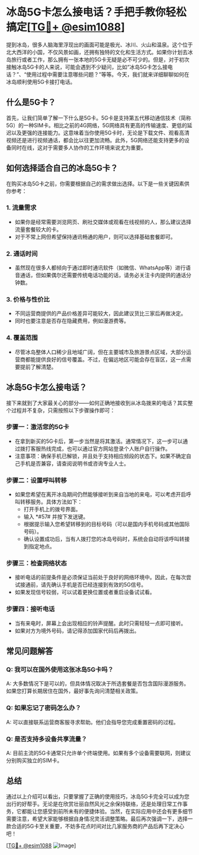 # 冰岛5G卡怎么接电话？手把手教你轻松搞定[[TG💪+ @esim1088](https://t.me/s/esim1088)]

提到冰岛，很多人脑海里浮现出的画面可能是极光、冰川、火山和温泉。这个位于北大西洋的小国，不仅风景如画，还拥有独特的文化和生活方式。如果你计划去冰岛旅行或者工作，那么拥有一张本地的5G卡无疑是必不可少的。但是，对于初次接触冰岛5G卡的人来说，可能会遇到不少疑问，比如“冰岛5G卡怎么接电话？”、“使用过程中需要注意哪些问题？”等等。今天，我们就来详细聊聊如何在冰岛顺利使用5G卡接打电话。

## 什么是5G卡？

首先，让我们简单了解一下什么是5G卡。5G卡是支持第五代移动通信技术（简称5G）的一种SIM卡。相比之前的4G网络，5G网络具有更高的传输速度、更低的延迟以及更强的连接能力。这意味着当你使用5G卡时，无论是下载文件、观看高清视频还是进行视频通话，都会比以往更加流畅。此外，5G网络还能支持更多的设备同时在线，这对于需要多人协作的工作环境来说尤为重要。

## 如何选择适合自己的冰岛5G卡？

在购买冰岛5G卡之前，你需要根据自己的需求做出选择。以下是一些关键因素供你参考：

### 1. **流量需求**
   - 如果你是经常需要浏览网页、刷社交媒体或观看在线视频的人，那么建议选择流量套餐较大的卡。
   - 对于不常上网但希望保持通讯畅通的用户，则可以选择基础套餐即可。

### 2. **通话时间**
   - 虽然现在很多人都倾向于通过即时通讯软件（如微信、WhatsApp等）进行语音通话，但如果偶尔还需要传统电话功能的话，请务必关注卡内提供的通话分钟数。

### 3. **价格与性价比**
   - 不同运营商提供的产品价格差异可能较大，因此建议货比三家后再做决定。
   - 同时也要注意是否存在隐藏费用，例如漫游费等。

### 4. **覆盖范围**
   - 尽管冰岛整体人口稀少且地域广阔，但在主要城市及旅游景点区域，大部分运营商都能提供良好的信号覆盖。不过，在偏远地区可能会存在盲区，这一点需要提前了解清楚。

## 冰岛5G卡怎么接电话？

接下来就到了大家最关心的部分——如何正确地接收到从冰岛拨来的电话？其实整个过程并不复杂，只需按照以下步骤操作即可：

### 步骤一：激活您的5G卡
   - 在拿到新买的5G卡后，第一步当然是将其激活。通常情况下，这一步可以通过拨打客服热线完成，也可以通过官方网站登录个人账户自行操作。
   - 注意事项：确保手机已解锁，并且处于支持相应频段的状态下。如果不确定自己手机是否兼容，请查阅说明书或咨询专业人士。

### 步骤二：设置呼叫转移
   - 如果您希望在离开冰岛期间仍然能够接听到来自当地的来电，可以考虑开启呼叫转移服务。具体方法如下：
     - 打开手机上的拨号界面。
     - 输入 *#57# 并按下发送键。
     - 根据提示输入您希望转移到的目标号码（可以是国内手机号码或其他国际号码）。
     - 确认设置成功后，当有人拨打您的冰岛号码时，系统会自动将该呼叫转接到指定地点。

### 步骤三：检查网络状态
   - 接听电话的前提条件是必须保证当前处于良好的网络环境中。因此，在每次尝试接通前，请先确认手机是否已经连接到有效的5G信号。
   - 如果发现信号较弱，可以试着更换位置或者重启设备试试看。

### 步骤四：接听电话
   - 当有来电时，屏幕上会出现相应的铃声提醒。此时只需轻轻一点即可接听。
   - 如果对方为境外号码，请记得添加国家代码后再拨出。

## 常见问题解答

### Q: 我可以在国外使用这张冰岛5G卡吗？
A: 大多数情况下是可以的，但具体情况取决于所选套餐是否包含国际漫游服务。如果您打算长期居住在国外，最好事先询问清楚相关政策。

### Q: 如果忘记了密码怎么办？
A: 可以直接联系运营商客服寻求帮助。他们会指导您完成重置密码的过程。

### Q: 是否支持多设备共享流量？
A: 目前主流的5G卡通常只允许单个终端使用。如果有多个设备需要联网，则建议分别购买独立的SIM卡。

## 总结

通过以上介绍可以看出，只要掌握了正确的使用技巧，冰岛5G卡完全可以成为您出行的好帮手。无论是在欣赏壮丽自然风光之余保持联络，还是处理日常工作事务，它都能让您感受到前所未有的便捷体验。当然，在实际应用中还会有更多细节需要注意，希望大家能够根据自身情况灵活调整策略。最后再次强调一下，选择一款合适的5G卡至关重要，不妨多花点时间对比几家服务商的产品后再下定决心吧！

[[TG💪+ @esim1088](https://t.me/s/esim1088) ![Image](https://i.postimg.cc/4NQfJmqS/Snipaste-2025-05-13-00-14-12.png)]